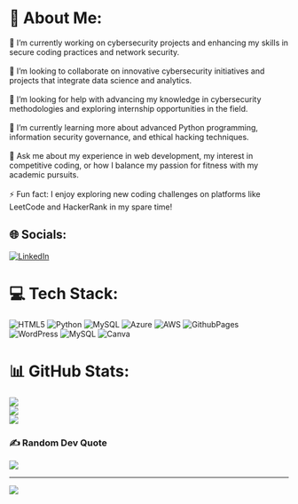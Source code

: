 # 💫 About Me:
🔭 I’m currently working on cybersecurity projects and enhancing my skills in secure coding practices and network security.<br><br>👯 I’m looking to collaborate on innovative cybersecurity initiatives and projects that integrate data science and analytics.<br><br>🤝 I’m looking for help with advancing my knowledge in cybersecurity methodologies and exploring internship opportunities in the field.<br><br>🌱 I’m currently learning more about advanced Python programming, information security governance, and ethical hacking techniques.<br><br>💬 Ask me about my experience in web development, my interest in competitive coding, or how I balance my passion for fitness with my academic pursuits.<br><br>⚡ Fun fact: I enjoy exploring new coding challenges on platforms like LeetCode and HackerRank in my spare time!


## 🌐 Socials:
[![LinkedIn](https://img.shields.io/badge/LinkedIn-%230077B5.svg?logo=linkedin&logoColor=white)](https://linkedin.com/in/eduardo-silva-960284252) 

# 💻 Tech Stack:
![HTML5](https://img.shields.io/badge/html5-%23E34F26.svg?style=for-the-badge&logo=html5&logoColor=white) ![Python](https://img.shields.io/badge/python-3670A0?style=for-the-badge&logo=python&logoColor=ffdd54) ![MySQL](https://img.shields.io/badge/mysql-4479A1.svg?style=for-the-badge&logo=mysql&logoColor=white) ![Azure](https://img.shields.io/badge/azure-%230072C6.svg?style=for-the-badge&logo=microsoftazure&logoColor=white) ![AWS](https://img.shields.io/badge/AWS-%23FF9900.svg?style=for-the-badge&logo=amazon-aws&logoColor=white) ![GithubPages](https://img.shields.io/badge/github%20pages-121013?style=for-the-badge&logo=github&logoColor=white) ![WordPress](https://img.shields.io/badge/WordPress-%23117AC9.svg?style=for-the-badge&logo=WordPress&logoColor=white) ![MySQL](https://img.shields.io/badge/mysql-4479A1.svg?style=for-the-badge&logo=mysql&logoColor=white) ![Canva](https://img.shields.io/badge/Canva-%2300C4CC.svg?style=for-the-badge&logo=Canva&logoColor=white)
# 📊 GitHub Stats:
![](https://github-readme-stats.vercel.app/api?username=EdSilva25&theme=dark&hide_border=false&include_all_commits=false&count_private=false)<br/>
![](https://github-readme-streak-stats.herokuapp.com/?user=EdSilva25&theme=dark&hide_border=false)<br/>
![](https://github-readme-stats.vercel.app/api/top-langs/?username=EdSilva25&theme=dark&hide_border=false&include_all_commits=false&count_private=false&layout=compact)

### ✍️ Random Dev Quote
![](https://quotes-github-readme.vercel.app/api?type=horizontal&theme=radical)

---
[![](https://visitcount.itsvg.in/api?id=EdSilva25&icon=0&color=1)](https://visitcount.itsvg.in)

<!-- Proudly created with GPRM ( https://gprm.itsvg.in ) -->
